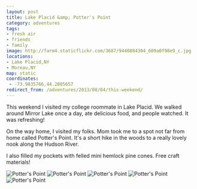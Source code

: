 ```yaml
---
layout: post
title: Lake Placid &amp; Potter's Point
category: adventures
tags:
- fresh air
- friends
- family
image: http://farm4.staticflickr.com/3687/9440884304_609a0f98e9_c.jpg
locations:
- Lake Placid,NY
- Moreau,NY
map: static
coordinates:
 - -73.9835766,44.2805657
redirect_from: /adventures/2013/08/04/this-weekend/
---
```



This weekend I visited my college roommate in Lake Placid. We walked around Mirror Lake once a day, ate delicious food, and people watched. It was refreshing!

On the way home, I visited my folks. Mom took me to a spot not far from home called Potter's Point. It's a short hike in the woods to a really lovely nook along the Hudson River.

I also filled my pockets with felled mini hemlock pine cones. Free craft materials!

<div class="photos">
<img src="http://farm4.staticflickr.com/3792/9440867540_59b0194450_n.jpg" class="img-fourths" alt="Potter's Point">
<img src="http://farm8.staticflickr.com/7411/9440876766_8d6c1b1b89_n.jpg" class="img-fourths" alt="Potter's Point">
<img src="http://farm6.staticflickr.com/5330/9440887880_7c8b2f0d6a_n.jpg" class="img-fourths" alt="Potter's Point">
<img src="http://farm6.staticflickr.com/5527/9440890890_ccecb2bdd6_n.jpg" class="img-fourths" alt="Potter's Point">
<img src="http://farm4.staticflickr.com/3687/9440884304_609a0f98e9_c.jpg" alt="Potter's Point">
</div>